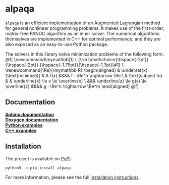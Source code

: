 # alpaqa

`alpaqa` is an efficient implementation of an Augmented Lagrangian method for general nonlinear programming problems.
It makes use of the first-order, matrix-free PANOC algorithm as an inner solver.
The numerical algorithms themselves are implemented in C++ for optimal 
performance, and they are also exposed as an easy-to-use Python package.

The solvers in this library solve minimization problems of the following form:
@f[
\newcommand\mymathbb[1]
    { {\rm I\mathchoice{\hspace{-2pt}}{\hspace{-2pt}}
        {\hspace{-1.75pt}}{\hspace{-1.7pt}}#1} }
\renewcommand{\Re}{\mymathbb R}
\begin{aligned}
    & \underset{x}{\text{minimize}}
    & & f(x) &&&& f : \Re^n \rightarrow \Re \\
    & \text{subject to}
    & & \underline{x} \le x \le \overline{x} \\
    &&& \underline{z} \le g(x) \le \overline{z} &&&& g : \Re^n \rightarrow \Re^m
\end{aligned}
@f]

## Documentation

[**Sphinx documentation**](https://kul-optec.github.io/alpaqa/Sphinx/index.html)  
[**Doxygen documentation**](https://kul-optec.github.io/alpaqa/Doxygen/index.html)  
[**Python examples**](https://kul-optec.github.io/alpaqa/Sphinx/examples/examples_landing_page.html)  
[**C++ examples**](https://kul-optec.github.io/alpaqa/Doxygen/examples.html)  

## Installation

The project is available on [PyPI](https://pypi.org/project/alpaqa):

```sh
python3 -m pip install alpaqa
```

For more information, please see the full
[installation instructions](https://kul-optec.github.io/alpaqa/Sphinx/install/installation.html).